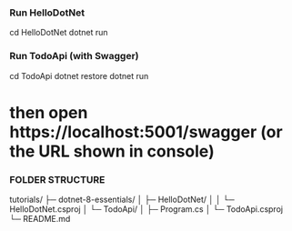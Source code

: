 ### Run HelloDotNet
cd HelloDotNet
dotnet run

### Run TodoApi (with Swagger)
cd TodoApi
dotnet restore
dotnet run
# then open https://localhost:5001/swagger (or the URL shown in console)

### FOLDER STRUCTURE
tutorials/
├─ dotnet-8-essentials/
│  ├─ HelloDotNet/
│  │  └─ HelloDotNet.csproj
│  └─ TodoApi/
│     ├─ Program.cs
│     └─ TodoApi.csproj
└─ README.md
